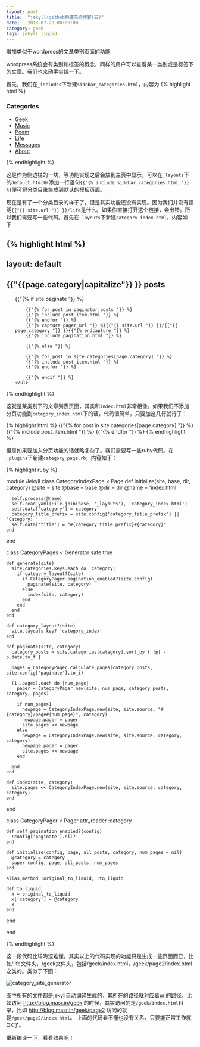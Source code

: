 ```yaml
---
layout: post
title:  "jekyll+github构建简约博客(五)"
date:   2013-07-20 00:00:00
category: geek
tags: jekyll liquid
---
```

<p class="excerpt">
<!--excerpt-->
增加类似于wordpress的文章类别页面的功能
<!--excerpt-->
</p>

wordpress系统会有类别和标签的概念，同样的用户可以查看某一类别或是标签下的文章。我们也来动手实践一下。

首先，我们在`_includes`下新建`sidebar_categories.html`，内容为
{% highlight html %}
<div id="category_entries">
    <h3>Categories</h3>
    <ul class="fix_height">
        <li><a href="{{"{{ site.url "}} }}/geek/" title="view all posts">Geek</a>
        </li>
        <li><a href="{{"{{ site.url "}} }}/music/" title="view all posts">Music</a>
        </li>
        <li><a href="{{"{{ site.url "}} }}/poem/" title="view all posts">Poem</a>
        </li>
        <li><a href="{{"{{ site.url "}} }}/life/" title="view all posts">Life</a>
        </li>
        <li><a href="{{"{{ site.url "}} }}/messages.html">Messages</a></li>
        <li><a href="{{"{{ site.url "}} }}/about.html">About</a></li>
    </ul>
</div>
{% endhighlight %}

这是作为侧边栏的一块，等功能实现之后会放到主页中显示，可以在`_layouts`下的`default.html`中添加一行语句`{{"{% include sidebar_categories.html "}} %}`便可将分类目录集成到默认的模板页面。

现在是有了一个分类目录的样子了，但是其实功能还没有实现。因为我们并没有指明`{{"{{ site.url "}} }}/life`是什么。如果你直接打开这个链接，会出错。所以我们需要写一些代码。首先在`_layouts`下新建`category_index.html`，内容如下：

{% highlight html %}
---
layout: default
---

<div id="category_home" class="category {{"{{page.category"}} }}">
    <h2>{{"{{page.category|capitalize"}} }} posts</h2>
    <ul class="posts">
        {{"{% if site.paginate "}} %}

        {{"{% for post in paginator.posts "}} %}
        {{"{% include post_item.html "}} %}
        {{"{% endfor "}} %}
        {{"{% capture pager_url "}} %}{{"{{ site.url "}} }}/{{"{{ page.category "}} }}{{"{% endcapture "}} %}
        {{"{% include pagination.html "}} %}

        {{"{% else "}} %}

        {{"{% for post in site.categories[page.category] "}} %}
        {{"{% include post_item.html "}} %}
        {{"{% endfor "}} %}

        {{"{% endif "}} %}
    </ul>
</div>
{% endhighlight %}

这就是某类别下的文章列表页面，其实和`index.html`非常相像。如果我们不添加分页功能到`category_index.html`下的话，代码很简单，只要加这几行就行了：

{% highlight html %}
     {{"{% for post in site.categories[page.category] "}} %}
     {{"{% include post_item.html "}} %}
     {{"{% endfor "}} %}
{% endhighlight %}

但是如果要加入分页功能的话就略复杂了。我们需要写一些ruby代码。在`_plugins`下新建`category_page.rb`，内容如下：

{% highlight ruby %}

module Jekyll
  class CategoryIndexPage < Page
    def initialize(site, base, dir, category)
      @site = site
      @base = base
      @dir = dir
      @name = 'index.html'

      self.process(@name)
      self.read_yaml(File.join(base, '_layouts'), 'category_index.html')
      self.data['category'] = category
      category_title_prefix = site.config['category_title_prefix'] || 'Category: '
      self.data['title'] = "#{category_title_prefix}#{category}"
    end
  end


  class CategoryPages < Generator
    safe true

    def generate(site)
      site.categories.keys.each do |category|
        if category_layout?(site)
          if CategoryPager.pagination_enabled?(site.config)
            paginate(site, category)
          else
            index(site, category)
          end
        end
      end
    end

    def category_layout?(site)
      site.layouts.key? 'category_index'
    end

    def paginate(site, category)
      category_posts = site.categories[category].sort_by { |p| -p.date.to_f }

      pages = CategoryPager.calculate_pages(category_posts, site.config['paginate'].to_i)

      (1..pages).each do |num_page|
        pager = CategoryPager.new(site, num_page, category_posts, category, pages)

        if num_page>1
          newpage = CategoryIndexPage.new(site, site.source, "#{category}/page#{num_page}", category)
          newpage.pager = pager
          site.pages << newpage
        else
          newpage = CategoryIndexPage.new(site, site.source, category, category)
          newpage.pager = pager
          site.pages << newpage
        end

      end
    end

    def index(site, category)
      site.pages << CategoryIndexPage.new(site, site.source, category, category)
    end

  end

  class CategoryPager < Pager
    attr_reader :category

    def self.pagination_enabled?(config)
      !config['paginate'].nil?
    end

    def initialize(config, page, all_posts, category, num_pages = nil)
      @category = category
      super config, page, all_posts, num_pages
    end

    alias_method :original_to_liquid, :to_liquid

    def to_liquid
      x = original_to_liquid
      x['category'] = @category
      x
    end

  end

end

{% endhighlight %}

这一段代码比较晦涩难懂。其实以上的代码实现的功能只是生成一些页面而已，比如/life文件夹，/geek文件夹，包括/geek/index.html，/geek/page2/index.html之类的。类似于下图：

![category_site_generator](https://github.com/masr/Images/blob/master/2013-07-20/category_site_generator.png?raw=true)

图中所有的文件都是jekyll自动编译生成的，其所在的路径就对应着url的路径，比如访问 http://blog.masr.in/geek 的时候，其实访问的是`/geek/index.html`目录，比如 http://blog.masr.in/geek/page2 访问的就是`/geek/page2/index.html`。 上面的代码看不懂也没有关系，只要能正常工作就OK了。

重新编译一下，看看效果吧！


